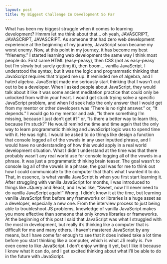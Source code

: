 ```yaml
---
layout: post
title: My Biggest Challenge In Development So Far
---
```


What has been my biggest struggle when it comes to learning development? Hmmm let me think about that… oh yeah, JAVASCRIPT, JAVASCRIPT, JAVASCRIPT. As someone that had zero web development experience at the beginning of my journey, JavaScript soon became my worst enemy. Now, at this point in my journey, it has become my best “frienemy.”
	I started learning web development the same way I think most people do. First came HTML (easy-peasy), then CSS (not as easy-peasy but I’m slowly but surely getting it), then boom… vanilla JavaScript. I understood the syntax, but it was the logic and programmatic thinking that JavaScript requires that tripped me up. It reminded me of algebra, and I hated algebra. JavaScript made me seriously start thinking that I wasn’t cut out to be a developer. When I asked people about JavaScript, they would talk about it like it was some ancient meditation practice that could only be unlocked from within your heart. I would get stuck trying solve a specific JavaScript problem, and when I’d seek help the only answer that I would get from my mentor or other developers was “There is no right answer.” or, “It depends.” I would go to my mentor and ask, “Is there something I’m missing, because I just don’t get it?” or, “Is there a better way to learn this, because I’m stuck?” He would remind me time and time again that the only way to learn programmatic thinking and JavaScript logic was to spend time with it. He was right.
	I would be asked to do things like design a function that console logged all of the vowels in any user inputted phrase, and I would have no understanding of how this would apply in a real world development situation. What I didn’t understand at the time was that there probably wasn’t any real world use for console logging all of the vowels in a phrase. It was just a programmatic thinking brain teaser. The goal wasn’t to console log all of the vowels in a phrase, the goal was for me to think out how I could communicate to the computer that that’s what I wanted it to do. That, in essence, is what vanilla JavaScript is when you first start learning it.
	 After struggling with vanilla JavaScript for months, I was introduced to things like JQuery and React, and I was like, “Sweet, now I’ll never need to do vanilla JavaScript again!” Wrong. I didn’t know it at the time, but learning vanilla JavaScript first before any frameworks or libraries is a huge asset as a developer, especially a new one. From the interview process to just being able to troubleshoot JS problems, knowledge of vanilla JavaScript makes you more effective than someone that only knows libraries or frameworks.
	At the beginning of this post I said that JavaScript was what I struggled with the most in development, but really it’s thinking like a computer that is difficult for me and many others. I haven’t mastered JavaScript by any means, but I have come far enough to see that it does indeed take a lot time before you start thinking like a computer, which is what JS really is. I’ve even come to like JavaScript. I don’t enjoy writing it yet, but I like it because I know what it can do, and I get excited thinking about what I’ll be able to do in the future with JavaScript.
